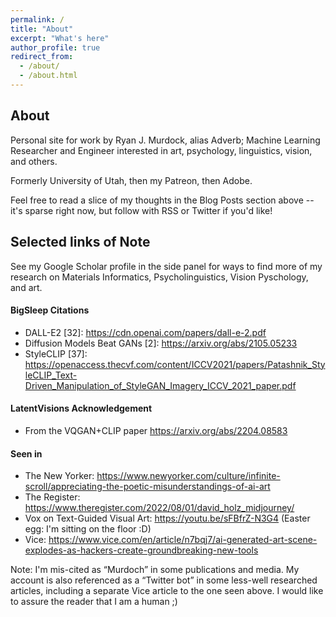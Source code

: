 ```yaml
---
permalink: /
title: "About"
excerpt: "What's here"
author_profile: true
redirect_from: 
  - /about/
  - /about.html
---
```


## About

Personal site for work by Ryan J. Murdock, alias Adverb; Machine Learning Researcher and Engineer interested in art, psychology, linguistics, vision, and others.

Formerly University of Utah, then my Patreon, then Adobe.

Feel free to read a slice of my thoughts in the Blog Posts section above -- it's sparse right now, but follow with RSS or Twitter if you'd like!



## Selected links of Note

See my Google Scholar profile in the side panel for ways to find more of my research on Materials Informatics, Psycholinguistics, Vision Pyschology, and art. 


#### BigSleep Citations
* DALL-E2 [32]: https://cdn.openai.com/papers/dall-e-2.pdf
* Diffusion Models Beat GANs [2]: https://arxiv.org/abs/2105.05233
* StyleCLIP [37]: https://openaccess.thecvf.com/content/ICCV2021/papers/Patashnik_StyleCLIP_Text-Driven_Manipulation_of_StyleGAN_Imagery_ICCV_2021_paper.pdf

#### LatentVisions Acknowledgement
* From the VQGAN+CLIP paper https://arxiv.org/abs/2204.08583

#### Seen in
* The New Yorker: https://www.newyorker.com/culture/infinite-scroll/appreciating-the-poetic-misunderstandings-of-ai-art
* The Register: https://www.theregister.com/2022/08/01/david_holz_midjourney/
* Vox on Text-Guided Visual Art: https://youtu.be/sFBfrZ-N3G4 (Easter egg: I'm sitting on the floor :D)
* Vice: https://www.vice.com/en/article/n7bqj7/ai-generated-art-scene-explodes-as-hackers-create-groundbreaking-new-tools




Note: I'm mis-cited as “Murdoch” in some publications and media. My account is also referenced as a “Twitter bot” in some less-well researched articles, including a separate Vice article to the one seen above. I would like to assure the reader that I am a human ;)


